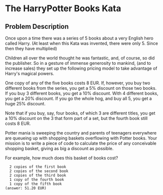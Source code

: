 The HarryPotter Books Kata
==========================


Problem Description
-------------------


Once upon a time there was a series of 5 books about a very English hero called Harry.
(At least when this Kata was invented, there were only 5. Since then they have multiplied)

Children all over the world thought he was fantastic, and, of course, so did the publisher.
So in a gesture of immense generosity to mankind, (and to increase sales)
they set up the following pricing model to take advantage of Harry's magical powers.

One copy of any of the five books costs 8 EUR.
If, however, you buy two different books from the series, you get a 5% discount on those two books.
If you buy 3 different books, you get a 10% discount. With 4 different books, you get a 20% discount.
If you go the whole hog, and buy all 5, you get a huge 25% discount.

Note that if you buy, say, four books, of which 3 are different titles,
you get a 10% discount on the 3 that form part of a set,
but the fourth book still costs 8 EUR.

Potter mania is sweeping the country and parents of teenagers everywhere 
are queueing up with shopping baskets overflowing with Potter books. 
Your mission is to write a piece of code to calculate the price of any conceivable shopping basket, 
giving as big a discount as possible.

For example, how much does this basket of books cost?

      2 copies of the first book
      2 copies of the second book
      2 copies of the third book
      1 copy of the fourth book
      1 copy of the fifth book
    (answer: 51.20 EUR)
